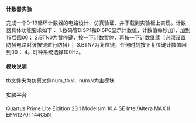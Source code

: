 #### 计数器实验
完成一个0-19循环计数器的电路设计、仿真验证、并下载到实验板上实现。计数器具体功能要求如下：
1.数码管DISP1和DISP0显示计数值，计数值每秒加1，加到19后回00；
2.BTN0为暂停键，按一下计数暂停，再按一下计数继续（必须设置防抖电路对该按键进行防抖）；
3.BTN7为复位键，任何时刻按下复位键计数值回到00；
4。时钟系统选择100Hz。
#### 模块说明
tb文件夹为仿真文件num_tb.v，num.v为主模块
#### 实验平台
Quartus Prime Lite Eidition 23.1
Modelsim 10.4 SE
Intel/Altera MAX II EPM1270T144C5N
